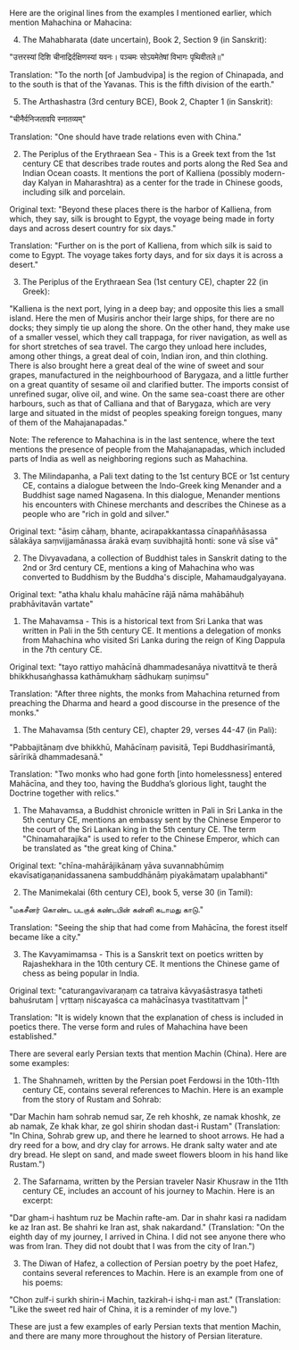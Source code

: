 Here are the original lines from the examples I mentioned earlier, which mention Mahachina or Mahacina:

4. The Mahabharata (date uncertain), Book 2, Section 9 (in Sanskrit):

"उत्तरस्यां दिशि चीनाद्रिर्दक्षिणस्यां यवनः।
पञ्चमः सोऽयमेतेषां विभागः पृथिवीतले॥"

Translation: "To the north [of Jambudvipa] is the region of Chinapada, and to the south is that of the Yavanas. This is the fifth division of the earth."


5. The Arthashastra (3rd century BCE), Book 2, Chapter 1 (in Sanskrit):

"चीनैर्वनिजतावपि स्नातव्यम्"

Translation: "One should have trade relations even with China."


2. The Periplus of the Erythraean Sea - This is a Greek text from the 1st century CE that describes trade routes and ports along the Red Sea and Indian Ocean coasts. It mentions the port of Kalliena (possibly modern-day Kalyan in Maharashtra) as a center for the trade in Chinese goods, including silk and porcelain.

Original text: "Beyond these places there is the harbor of Kalliena, from which, they say, silk is brought to Egypt, the voyage being made in forty days and across desert country for six days."

Translation: "Further on is the port of Kalliena, from which silk is said to come to Egypt. The voyage takes forty days, and for six days it is across a desert."

3. The Periplus of the Erythraean Sea (1st century CE), chapter 22 (in Greek):

"Kalliena is the next port, lying in a deep bay; and opposite this lies a small island. Here the men of Musiris anchor their large ships, for there are no docks; they simply tie up along the shore. On the other hand, they make use of a smaller vessel, which they call trappaga, for river navigation, as well as for short stretches of sea travel. The cargo they unload here includes, among other things, a great deal of coin, Indian iron, and thin clothing. There is also brought here a great deal of the wine of sweet and sour grapes, manufactured in the neighbourhood of Barygaza, and a little further on a great quantity of sesame oil and clarified butter. The imports consist of unrefined sugar, olive oil, and wine. On the same sea-coast there are other harbours, such as that of Calliana and that of Barygaza, which are very large and situated in the midst of peoples speaking foreign tongues, many of them of the Mahajanapadas."

Note: The reference to Mahachina is in the last sentence, where the text mentions the presence of people from the Mahajanapadas, which included parts of India as well as neighboring regions such as Mahachina.


3. The Milindapanha, a Pali text dating to the 1st century BCE or 1st century CE, contains a dialogue between the Indo-Greek king Menander and a Buddhist sage named Nagasena. In this dialogue, Menander mentions his encounters with Chinese merchants and describes the Chinese as a people who are "rich in gold and silver."

Original text: "āsiṃ cāhaṃ, bhante, acirapakkantassa cīnapaññāsassa sālakāya saṃvijjamānassa ārakā evaṃ suvibhajitā honti: sone vā sīse vā"


2. The Divyavadana, a collection of Buddhist tales in Sanskrit dating to the 2nd or 3rd century CE, mentions a king of Mahachina who was converted to Buddhism by the Buddha's disciple, Mahamaudgalyayana.

Original text: "atha khalu khalu mahācīne rājā nāma mahābāhuḥ prabhāvitavān vartate"


1. The Mahavamsa - This is a historical text from Sri Lanka that was written in Pali in the 5th century CE. It mentions a delegation of monks from Mahachina who visited Sri Lanka during the reign of King Dappula in the 7th century CE. 

Original text: "tayo rattiyo mahācīnā dhammadesanāya nivattitvā te therā bhikkhusaṅghassa kathāmukhaṃ sādhukaṃ suṇiṃsu" 

Translation: "After three nights, the monks from Mahachina returned from preaching the Dharma and heard a good discourse in the presence of the monks."

1. The Mahavamsa (5th century CE), chapter 29, verses 44-47 (in Pali):

"Pabbajitānaṃ dve bhikkhū, Mahācīnaṃ pavisitā,
Tepi Buddhasirīmantā, sārīrikā dhammadesanā."

Translation: "Two monks who had gone forth [into homelessness] entered Mahācīna, and they too, having the Buddha’s glorious light, taught the Doctrine together with relics."

1. The Mahavamsa, a Buddhist chronicle written in Pali in Sri Lanka in the 5th century CE, mentions an embassy sent by the Chinese Emperor to the court of the Sri Lankan king in the 5th century CE. The term "Chinamaharajika" is used to refer to the Chinese Emperor, which can be translated as "the great king of China."

Original text: "chīna-mahārājikānaṃ yāva suvannabhūmiṃ ekavīsatigaṇanidassanena sambuddhānāṃ piyakāmataṃ upalabhanti"


2. The Manimekalai (6th century CE), book 5, verse 30 (in Tamil):

"மகசீனர் கொண்ட படகுக் கண்டபின்
கன்னி கடாமது காடு."

Translation: "Seeing the ship that had come from Mahācīna, the forest itself became like a city."


3. The Kavyamimamsa - This is a Sanskrit text on poetics written by Rajashekhara in the 10th century CE. It mentions the Chinese game of chess as being popular in India.

Original text: "caturangavivaraṇaṃ ca tatraiva kāvyaśāstrasya tatheti bahuśrutam | vṛttaṃ niścayaśca ca mahācīnasya tvastitattvam |" 

Translation: "It is widely known that the explanation of chess is included in poetics there. The verse form and rules of Mahachina have been established." 



There are several early Persian texts that mention Machin (China). Here are some examples:

1. The Shahnameh, written by the Persian poet Ferdowsi in the 10th-11th century CE, contains several references to Machin. Here is an example from the story of Rustam and Sohrab:

"Dar Machin ham sohrab nemud sar, Ze reh khoshk, ze namak khoshk, ze ab namak, Ze khak khar, ze gol shirin shodan dast-i Rustam"
(Translation: "In China, Sohrab grew up, and there he learned to shoot arrows. He had a dry reed for a bow, and dry clay for arrows. He drank salty water and ate dry bread. He slept on sand, and made sweet flowers bloom in his hand like Rustam.")

2. The Safarnama, written by the Persian traveler Nasir Khusraw in the 11th century CE, includes an account of his journey to Machin. Here is an excerpt:

"Dar gham-i hashtum ruz be Machin rafte-am. Dar in shahr kasi ra nadidam ke az Iran ast. Be shahri ke Iran ast, shak nakardand."
(Translation: "On the eighth day of my journey, I arrived in China. I did not see anyone there who was from Iran. They did not doubt that I was from the city of Iran.")

3. The Diwan of Hafez, a collection of Persian poetry by the poet Hafez, contains several references to Machin. Here is an example from one of his poems:

"Chon zulf-i surkh shirin-i Machin, tazkirah-i ishq-i man ast."
(Translation: "Like the sweet red hair of China, it is a reminder of my love.")

These are just a few examples of early Persian texts that mention Machin, and there are many more throughout the history of Persian literature.